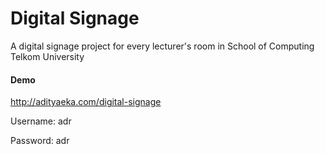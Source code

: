 # Digital Signage

A digital signage project for every lecturer's room in School of Computing Telkom University

#### Demo
http://adityaeka.com/digital-signage

Username: adr

Password: adr